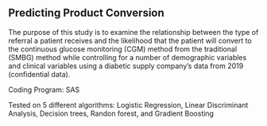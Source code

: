 ## Predicting Product Conversion

The purpose of this study is to examine the relationship between the type of referral a patient receives and the likelihood that the patient will convert to the continuous glucose monitoring (CGM) method from the traditional (SMBG) method while controlling for a number of demographic variables and clinical variables using a diabetic supply company’s data from 2019 (confidential data).

Coding Program: SAS

Tested on 5 different algorithms: Logistic Regression, Linear Discriminant Analysis, Decision trees, Randon forest, and Gradient Boosting
